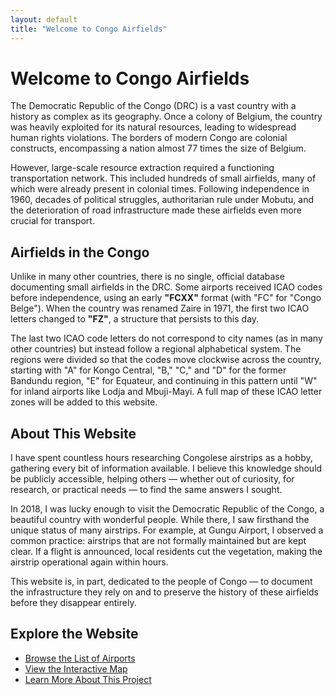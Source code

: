 ```yaml
---
layout: default
title: "Welcome to Congo Airfields"
---
```


# Welcome to Congo Airfields

The Democratic Republic of the Congo (DRC) is a vast country with a history as complex as its geography. Once a colony of Belgium, the country was heavily exploited for its natural resources, leading to widespread human rights violations. The borders of modern Congo are colonial constructs, encompassing a nation almost 77 times the size of Belgium.

However, large-scale resource extraction required a functioning transportation network. This included hundreds of small airfields, many of which were already present in colonial times. Following independence in 1960, decades of political struggles, authoritarian rule under Mobutu, and the deterioration of road infrastructure made these airfields even more crucial for transport.

## Airfields in the Congo

Unlike in many other countries, there is no single, official database documenting small airfields in the DRC. Some airports received ICAO codes before independence, using an early **"FCXX"** format (with "FC" for "Congo Belge"). When the country was renamed Zaire in 1971, the first two ICAO letters changed to **"FZ"**, a structure that persists to this day.

The last two ICAO code letters do not correspond to city names (as in many other countries) but instead follow a regional alphabetical system. The regions were divided so that the codes move clockwise across the country, starting with "A" for Kongo Central, "B," "C," and "D" for the former Bandundu region, "E" for Equateur, and continuing in this pattern until "W" for inland airports like Lodja and Mbuji-Mayi. A full map of these ICAO letter zones will be added to this website.

## About This Website

I have spent countless hours researching Congolese airstrips as a hobby, gathering every bit of information available. I believe this knowledge should be publicly accessible, helping others — whether out of curiosity, for research, or practical needs — to find the same answers I sought.

In 2018, I was lucky enough to visit the Democratic Republic of the Congo, a beautiful country with wonderful people. While there, I saw firsthand the unique status of many airstrips. For example, at Gungu Airport, I observed a common practice: airstrips that are not formally maintained but are kept clear. If a flight is announced, local residents cut the vegetation, making the airstrip operational again within hours.

This website is, in part, dedicated to the people of Congo — to document the infrastructure they rely on and to preserve the history of these airfields before they disappear entirely.

## Explore the Website

- [Browse the List of Airports](airports.md)
- [View the Interactive Map](map.md)
- [Learn More About This Project](about.md)
